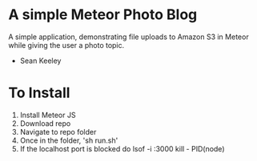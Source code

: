 # A simple Meteor Photo Blog

A simple application, demonstrating file uploads to Amazon S3 in Meteor while giving the user a photo topic. 

- Sean Keeley

# To Install

1) Install Meteor JS
2) Download repo
3) Navigate to repo folder
4) Once in the folder, 'sh run.sh'
5) If the localhost port is blocked do
	lsof -i :3000
	kill - PID(node)
